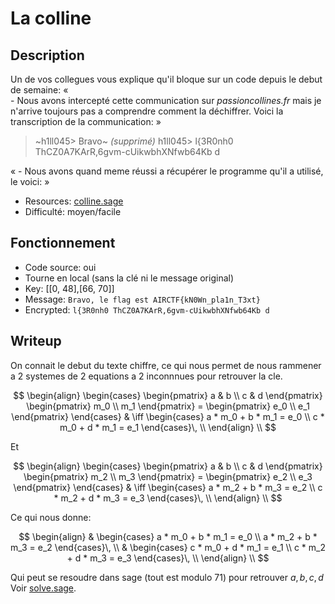 # La colline

## Description


Un de vos collegues vous explique qu'il bloque sur un code depuis le debut de semaine: «<br>
\- Nous avons intercepté cette communication sur *passioncollines.fr* mais je n'arrive toujours pas a comprendre comment la déchiffrer. 
Voici la transcription de la communication: »<br>

> ~h1ll045> Bravo~ *(supprimé)*
> h1ll045> l{3R0nh0 ThCZ0A7KArR,6gvm-cUikwbhXNfwb64Kb d

« - Nous avons quand meme réussi a récupérer le programme qu'il a utilisé, le voici: »

- Resources: [colline.sage](colline.sage)
- Difficulté: moyen/facile

## Fonctionnement

- Code source: oui
- Tourne en local (sans la clé ni le message original)
- Key: [[0, 48],[66, 70]]
- Message: `Bravo, le flag est AIRCTF{kN0Wn_pla1n_T3xt}`
- Encrypted: `l{3R0nh0 ThCZ0A7KArR,6gvm-cUikwbhXNfwb64Kb d`

## Writeup

On connait le debut du texte chiffre, ce qui nous permet de nous rammener a 2 systemes de 2 equations a 2 inconnnues pour retrouver la cle.

$$
\begin{align}
\begin{cases}
\begin{pmatrix}
a & b \\
c & d
\end{pmatrix}
\begin{pmatrix}
m_0 \\
m_1
\end{pmatrix} =
\begin{pmatrix}
e_0 \\
e_1
\end{pmatrix}
\end{cases}
& \iff
\begin{cases}
a * m_0 + b * m_1 = e_0 \\
c * m_0 + d * m_1 = e_1
\end{cases}\, \\
\end{align} \\
$$

Et

$$
\begin{align}
\begin{cases}
\begin{pmatrix}
a & b \\
c & d
\end{pmatrix}
\begin{pmatrix}
m_2 \\
m_3
\end{pmatrix} =
\begin{pmatrix}
e_2 \\
e_3
\end{pmatrix}
\end{cases}
& \iff
\begin{cases}
a * m_2 + b * m_3 = e_2 \\
c * m_2 + d * m_3 = e_3
\end{cases}\, \\
\end{align} \\
$$

Ce qui nous donne:

$$
\begin{align}
& 
\begin{cases}
a * m_0 + b * m_1 = e_0 \\
a * m_2 + b * m_3 = e_2
\end{cases}\, \\
& 
\begin{cases}
c * m_0 + d * m_1 = e_1 \\
c * m_2 + d * m_3 = e_3
\end{cases}\, \\
\end{align} \\
$$

Qui peut se resoudre dans sage (tout est modulo 71) pour retrouver $a, b, c, d$
Voir [solve.sage](solution/solve.sage).